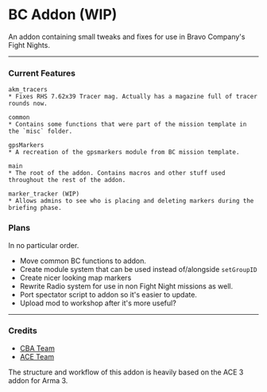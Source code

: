 # BC Addon (WIP)

An addon containing small tweaks and fixes for use in Bravo Company's Fight Nights.


**** 

### Current Features
```
akm_tracers
* Fixes RHS 7.62x39 Tracer mag. Actually has a magazine full of tracer rounds now.

common
* Contains some functions that were part of the mission template in the `misc` folder.

gpsMarkers
* A recreation of the gpsmarkers module from BC mission template.

main
* The root of the addon. Contains macros and other stuff used throughout the rest of the addon.

marker_tracker (WIP)
* Allows admins to see who is placing and deleting markers during the briefing phase.
```
### Plans
In no particular order.

* Move common BC functions to addon.
* Create module system that can be used instead of/alongside `setGroupID`
* Create nicer looking map markers
* Rewrite Radio system for use in non Fight Night missions as well.
* Port spectator script to addon so it's easier to update.
* Upload mod to workshop after it's more useful?


****


### Credits

* [CBA Team](https://github.com/CBATeam/CBA_A3)
* [ACE Team](https://github.com/acemod/ACE3)

The structure and workflow of this addon is heavily based on the ACE 3 addon for Arma 3.
